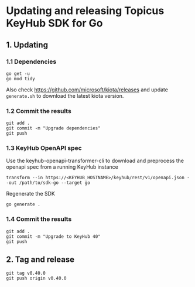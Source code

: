 # Updating and releasing Topicus KeyHub SDK for Go

## 1. Updating

### 1.1 Dependencies

```Shell
go get -u
go mod tidy
```

Also check https://github.com/microsoft/kiota/releases and update `generate.sh` to download the latest kiota version.

### 1.2 Commit the results

```Shell
git add .
git commit -m "Upgrade dependencies"
git push
```


### 1.3 KeyHub OpenAPI spec

Use the keyhub-openapi-transformer-cli to download and preprocess the openapi spec from a running KeyHub instance

```Shell
transform --in https://<KEYHUB_HOSTNAME>/keyhub/rest/v1/openapi.json --out /path/to/sdk-go --target go
```

Regenerate the SDK

```Shell
go generate .
```

### 1.4 Commit the results

```Shell
git add .
git commit -m "Upgrade to KeyHub 40"
git push
```

## 2. Tag and release

```Shell
git tag v0.40.0
git push origin v0.40.0
```

